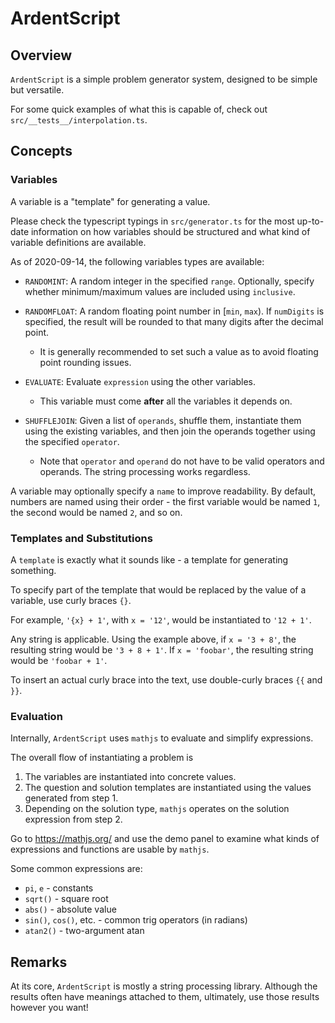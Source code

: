 # ArdentScript

## Overview

`ArdentScript` is a simple problem generator system, designed to be simple but versatile.

For some quick examples of what this is capable of, check out `src/__tests__/interpolation.ts`.

## Concepts

### Variables

A variable is a "template" for generating a value.

Please check the typescript typings in `src/generator.ts` for the most up-to-date information on how variables should be structured and what kind of variable definitions are available.

As of 2020-09-14, the following variables types are available:

- `RANDOMINT`: A random integer in the specified `range`.
  Optionally, specify whether minimum/maximum values are included using `inclusive`.

- `RANDOMFLOAT`: A random floating point number in [`min`, `max`). If `numDigits` is specified, the result will be rounded to that many digits after the decimal point.

  - It is generally recommended to set such a value as to avoid floating point rounding issues.

- `EVALUATE`: Evaluate `expression` using the other variables.
  - This variable must come **after** all the variables it depends on.

- `SHUFFLEJOIN`: Given a list of `operands`, shuffle them, instantiate them using the existing variables, and then join the operands together using the specified `operator`.
  - Note that `operator` and `operand` do not have to be valid operators and operands. The string processing works regardless.

A variable may optionally specify a `name` to improve readability. By default, numbers are named using their order - the first variable would be named `1`, the second would be named `2`, and so on.

### Templates and Substitutions

A `template` is exactly what it sounds like - a template for generating something.

To specify part of the template that would be replaced by the value of a variable, use curly braces `{}`.

For example, `'{x} + 1'`, with `x = '12'`, would be instantiated to `'12 + 1'`.

Any string is applicable. Using the example above, if `x = '3 + 8'`, the resulting string would be `'3 + 8 + 1'`. If `x = 'foobar'`, the resulting string would be `'foobar + 1'`.

To insert an actual curly brace into the text, use double-curly braces `{{` and `}}`.

### Evaluation

Internally, `ArdentScript` uses `mathjs` to evaluate and simplify expressions.

The overall flow of instantiating a problem is

1. The variables are instantiated into concrete values.
2. The question and solution templates are instantiated using the values generated from step 1.
3. Depending on the solution type, `mathjs` operates on the solution expression from step 2.

Go to https://mathjs.org/ and use the demo panel to examine what kinds of expressions and functions are usable by `mathjs`.

Some common expressions are:

- `pi`, `e` - constants
- `sqrt()` - square root
- `abs()` - absolute value
- `sin()`, `cos()`, etc. - common trig operators (in radians)
- `atan2()` - two-argument atan

## Remarks

At its core, `ArdentScript` is mostly a string processing library. Although the results often have meanings attached to them, ultimately, use those results however you want!
